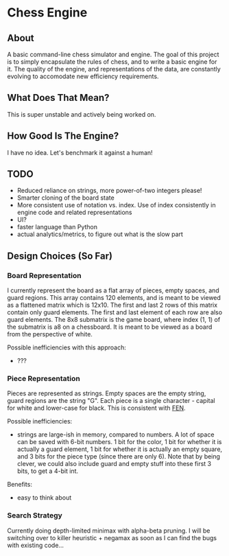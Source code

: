 # Chess Engine

## About

A basic command-line chess simulator and engine.
The goal of this project is to simply encapsulate the rules of chess, and to write a basic engine for it.
The quality of the engine, and representations of the data, are constantly evolving to accomodate new efficiency requirements.

## What Does That Mean?

This is super unstable and actively being worked on.

## How Good Is The Engine?

I have no idea. Let's benchmark it against a human!

## TODO

* Reduced reliance on strings, more power-of-two integers please!
* Smarter cloning of the board state
* More consistent use of notation vs. index. Use of index consistently in engine code and related representations
* UI?
* faster language than Python
* actual analytics/metrics, to figure out what is the slow part

## Design Choices (So Far)

### Board Representation

I currently represent the board as a flat array of pieces, empty spaces, and guard regions. This array contains 120 elements, and is meant to be viewed as a flattened matrix which is 12x10. The first and last 2 rows of this matrix contain only guard elements. The first and last element of each row are also guard elements. The 8x8 submatrix is the game board, where index (1, 1) of the submatrix is a8 on a chessboard. It is meant to be viewed as a board from the perspective of white.

Possible inefficiencies with this approach:
* ???

### Piece Representation

Pieces are represented as strings. Empty spaces are the empty string, guard regions are the string "G". Each piece is a single character - capital for white and lower-case for black. This is consistent with [FEN](https://en.wikipedia.org/wiki/Forsyth%E2%80%93Edwards_Notation).

Possible inefficiencies:
* strings are large-ish in memory, compared to numbers. A lot of space can be saved with 6-bit numbers. 1 bit for the color, 1 bit for whether it is actually a guard element, 1 bit for whether it is actually an empty square, and 3 bits for the piece type (since there are only 6). Note that by being clever, we could also include guard and empty stuff into these first 3 bits, to get a 4-bit int.

Benefits:
* easy to think about

### Search Strategy

Currently doing depth-limited minimax with alpha-beta pruning. I will be switching over to killer heuristic + negamax as soon as I can find the bugs with existing code...
